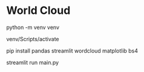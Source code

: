 # World Cloud

python -m venv venv

venv/Scripts/activate

pip install pandas streamlit wordcloud matplotlib bs4

streamlit run main.py
